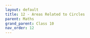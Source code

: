 ```yaml
---
layout: default
title: 12 - Areas Related to Circles
parent: Maths
grand_parent: Class 10
nav_order: 12
---
```

